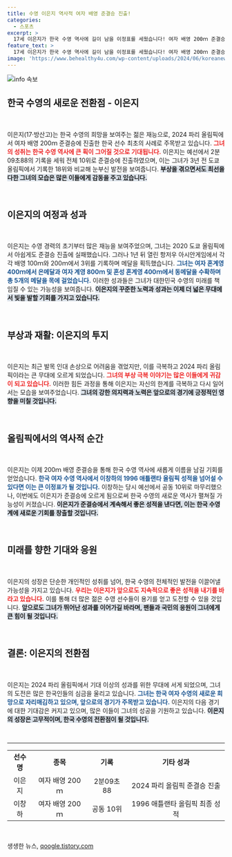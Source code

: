 ```yaml
---
title: 수영 이은지 역사적 여자 배영 준결승 진출!
categories:
  - 스포츠
excerpt: >
  17세 이은지가 한국 수영 역사에 길이 남을 이정표를 세웠습니다! 여자 배영 200ｍ 준결승에 진출한 그녀의 도전이 기대됩니다. 부상을 딛고 이룬 쾌거, 과연 결승에서는 어떤 기록을 남길까요?
feature_text: >
  17세 이은지가 한국 수영 역사에 길이 남을 이정표를 세웠습니다! 여자 배영 200ｍ 준결승에 진출한 그녀의 도전이 기대됩니다. 부상을 딛고 이룬 쾌거, 과연 결승에서는 어떤 기록을 남길까요?
image: 'https://www.behealthy4u.com/wp-content/uploads/2024/06/koreanews.jpg'
---
```


<p><img src="https://www.behealthy4u.com/wp-content/uploads/2024/06/koreanews.jpg" alt="info 속보" /></p>

<h2 data-ke-size="size26">한국 수영의 새로운 전환점 - 이은지</h2>

<p data-ke-size="size16">&nbsp;</p>

<p>이은지(17·방산고)는 한국 수영의 희망을 보여주는 젊은 재능으로, 2024 파리 올림픽에서 여자 배영 200ｍ 준결승에 진출한 한국 선수 최초의 사례로 주목받고 있습니다. <b><span style="color: #ee2323;">그녀의 성취는 한국 수영 역사에 큰 획이 그어질 것으로 기대됩니다.</span></b> 이은지는 예선에서 2분09초88의 기록을 세워 전체 10위로 준결승에 진출하였으며, 이는 그녀가 3년 전 도쿄 올림픽에서 기록한 18위와 비교해 눈부신 발전을 보여줍니다. <b><span style="background-color: #21538527;">부상을 겪으면서도 최선을 다한 그녀의 모습은 많은 이들에게 감동을 주고 있습니다.</span></b> </p>

<p data-ke-size="size16">&nbsp;</p>

<h2 data-ke-size="size26">이은지의 여정과 성과</h2>

<p data-ke-size="size16">&nbsp;</p>

<p>이은지는 수영 경력의 초기부터 많은 재능을 보여주었으며, 그녀는 2020 도쿄 올림픽에서 아쉽게도 준결승 진출에 실패했습니다. 그러나 1년 뒤 열린 항저우 아시안게임에서 각각 배영 100ｍ와 200ｍ에서 3위를 기록하며 메달을 획득했습니다. <b><span style="color: #1a5490;">그녀는 여자 혼계영 400ｍ에서 은메달과 여자 계영 800ｍ 및 혼성 혼계영 400ｍ에서 동메달을 수확하며 총 5개의 메달을 목에 걸었습니다.</span></b> 이러한 성과들은 그녀가 대한민국 수영의 미래를 책임질 수 있는 가능성을 보여줍니다. <b><span style="background-color: #21538527;">이은지의 꾸준한 노력과 성과는 이제 더 넓은 무대에서 빛을 발할 기회를 가지고 있습니다.</span></b></p>

<p data-ke-size="size16">&nbsp;</p>

<h2 data-ke-size="size26">부상과 재활: 이은지의 투지</h2>

<p data-ke-size="size16">&nbsp;</p>

<p>이은지는 최근 발목 인대 손상으로 어려움을 겪었지만, 이를 극복하고 2024 파리 올림픽이라는 큰 무대에 오르게 되었습니다. <b><span style="color: #ee2323;">그녀의 부상 극복 이야기는 많은 이들에게 귀감이 되고 있습니다.</span></b> 이러한 힘든 과정을 통해 이은지는 자신의 한계를 극복하고 다시 일어서는 모습을 보여주었습니다. <b><span style="background-color: #21538527;">그녀의 강한 의지력과 노력은 앞으로의 경기에 긍정적인 영향을 미칠 것입니다.</span></b></p>

<p data-ke-size="size16">&nbsp;</p>

<h2 data-ke-size="size26">올림픽에서의 역사적 순간</h2>

<p data-ke-size="size16">&nbsp;</p>

<p>이은지는 이제 200ｍ 배영 준결승을 통해 한국 수영 역사에 새롭게 이름을 남길 기회를 얻었습니다. <b><span style="color: #1a5490;">한국 여자 수영 역사에서 이창하의 1996 애틀랜타 올림픽 성적을 넘어설 수 있다면 이는 큰 이정표가 될 것입니다.</span></b> 이창하는 당시 예선에서 공동 10위로 마무리했으나, 이번에도 이은지가 준결승에 오르게 됨으로써 한국 수영의 새로운 역사가 펼쳐질 가능성이 커졌습니다. <b><span style="background-color: #21538527;">이은지가 준결승에서 계속해서 좋은 성적을 낸다면, 이는 한국 수영계에 새로운 기회를 창출할 것입니다.</span></b></p>

<p data-ke-size="size16">&nbsp;</p>

<h2 data-ke-size="size26">미래를 향한 기대와 응원</h2>

<p data-ke-size="size16">&nbsp;</p>

<p>이은지의 성장은 단순한 개인적인 성취를 넘어, 한국 수영의 전체적인 발전을 이끌어낼 가능성을 가지고 있습니다. <b><span style="color: #ee2323;">우리는 이은지가 앞으로도 지속적으로 좋은 성적을 내기를 바라고 있습니다.</span></b> 이를 통해 더 많은 젊은 수영 선수들이 용기를 얻고 도전할 수 있을 것입니다. <b><span style="background-color: #21538527;">앞으로도 그녀가 뛰어난 성과를 이어가길 바라며, 팬들과 국민의 응원이 그녀에게 큰 힘이 될 것입니다.</span></b></p>

<p data-ke-size="size16">&nbsp;</p>

<h2 data-ke-size="size26">결론: 이은지의 전환점</h2>

<p data-ke-size="size16">&nbsp;</p>

<p>이은지는 2024 파리 올림픽에서 기대 이상의 성과를 위한 무대에 서게 되었으며, 그녀의 도전은 많은 한국인들의 심금을 울리고 있습니다. <b><span style="color: #1a5490;">그녀는 한국 여자 수영의 새로운 희망으로 자리매김하고 있으며, 앞으로의 경기가 주목받고 있습니다.</span></b> 이은지의 다음 경기에 대한 기대감은 커지고 있으며, 많은 이들이 그녀의 성공을 기원하고 있습니다. <b><span style="background-color: #21538527;">이은지의 성장은 고무적이며, 한국 수영의 전환점이 될 것입니다.</span></b></p>

<p data-ke-size="size16">&nbsp;</p>

<hr>

<table style="width: 100%; border-collapse: collapse;">
<tr>
<td style="text-align: center; height: 17px;"><b>선수명</b></td>
<td style="text-align: center; height: 17px;"><b>종목</b></td>
<td style="text-align: center; height: 17px;"><b>기록</b></td>
<td style="text-align: center; height: 17px;"><b>기타 성과</b></td>
</tr>
<tr>
<td style="text-align: center; height: 17px;">이은지</td>
<td style="text-align: center; height: 17px;">여자 배영 200ｍ</td>
<td style="text-align: center; height: 17px;">2분09초88</td>
<td style="text-align: center; height: 17px;">2024 파리 올림픽 준결승 진출</td>
</tr>
<tr>
<td style="text-align: center; height: 17px;">이창하</td>
<td style="text-align: center; height: 17px;">여자 배영 200ｍ</td>
<td style="text-align: center; height: 17px;">공동 10위</td>
<td style="text-align: center; height: 17px;">1996 애틀랜타 올림픽 최종 성적</td>
</tr>
</table>

<p data-ke-size="size16">&nbsp;</p>
생생한 뉴스, <a href="https://qoogle.tistory.com" rel="dofollow">qoogle.tistory.com</a>


